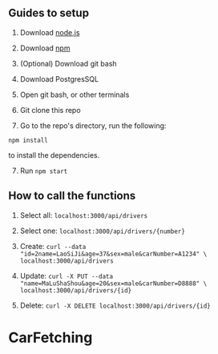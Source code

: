 ## Guides to setup

1. Download [node.js](https://nodejs.org/en/)

2. Download [npm](https://www.npmjs.com/)

3. (Optional) Download git bash

4. Download PostgresSQL

5. Open git bash, or other terminals

6. Git clone this repo

7. Go to the repo's directory, run the following:

```
npm install
```
to install the dependencies.

7. Run `npm start`

## How to call the functions

1. Select all: `localhost:3000/api/drivers`

2. Select one: `localhost:3000/api/drivers/{number}`

3. Create: `curl --data "id=2name=LaoSiJi&age=37&sex=male&carNumber=A1234" \
localhost:3000/api/drivers`

4. Update: `curl -X PUT --data "name=MaLuShaShou&age=20&sex=male&carNumber=D8888" \
localhost:3000/api/drivers/{id}`

5. Delete: `curl -X DELETE localhost:3000/api/drivers/{id}`
# CarFetching
